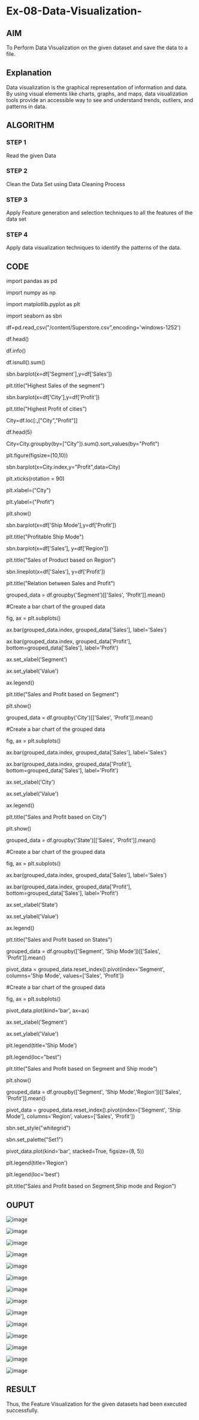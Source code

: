 # Ex-08-Data-Visualization-

## AIM

To Perform Data Visualization on the given dataset and save the data to a file. 

## Explanation

Data visualization is the graphical representation of information and data. By using visual elements like charts, graphs, and maps, data visualization tools provide an accessible way to see and understand trends, outliers, and patterns in data.

## ALGORITHM

### STEP 1
Read the given Data

### STEP 2
Clean the Data Set using Data Cleaning Process

### STEP 3
Apply Feature generation and selection techniques to all the features of the data set

### STEP 4
Apply data visualization techniques to identify the patterns of the data.


## CODE

import pandas as pd

import numpy as np

import matplotlib.pyplot as plt

import seaborn as sbn

df=pd.read_csv("/content/Superstore.csv",encoding='windows-1252')

df.head()

df.info()

df.isnull().sum()

sbn.barplot(x=df['Segment'],y=df['Sales'])

plt.title("Highest Sales of the segment")

sbn.barplot(x=df['City'],y=df['Profit'])

plt.title("Highest Profit of cities")

City=df.loc[:,["City","Profit"]]

df.head(5)

City=City.groupby(by=["City"]).sum().sort_values(by="Profit")

plt.figure(figsize=(10,10))

sbn.barplot(x=City.index,y="Profit",data=City)

plt.xticks(rotation = 90)

plt.xlabel=("City")

plt.ylabel=("Profit")

plt.show()

sbn.barplot(x=df['Ship Mode'],y=df['Profit'])

plt.title("Profitable Ship Mode")

sbn.barplot(x=df['Sales'], y=df['Region'])

plt.title("Sales of Product based on Region")

sbn.lineplot(x=df['Sales'], y=df['Profit'])

plt.title("Relation between Sales and Profit")

grouped_data = df.groupby('Segment')[['Sales', 'Profit']].mean()

#Create a bar chart of the grouped data

fig, ax = plt.subplots()

ax.bar(grouped_data.index, grouped_data['Sales'], label='Sales')

ax.bar(grouped_data.index, grouped_data['Profit'], bottom=grouped_data['Sales'], label='Profit')

ax.set_xlabel('Segment')

ax.set_ylabel('Value')

ax.legend()

plt.title("Sales and Profit based on Segment")

plt.show()

grouped_data = df.groupby('City')[['Sales', 'Profit']].mean()

#Create a bar chart of the grouped data

fig, ax = plt.subplots()

ax.bar(grouped_data.index, grouped_data['Sales'], label='Sales')

ax.bar(grouped_data.index, grouped_data['Profit'], bottom=grouped_data['Sales'], label='Profit')

ax.set_xlabel('City')

ax.set_ylabel('Value')

ax.legend()

plt.title("Sales and Profit based on City")

plt.show()

grouped_data = df.groupby('State')[['Sales', 'Profit']].mean()

#Create a bar chart of the grouped data

fig, ax = plt.subplots()

ax.bar(grouped_data.index, grouped_data['Sales'], label='Sales')

ax.bar(grouped_data.index, grouped_data['Profit'], bottom=grouped_data['Sales'], label='Profit')

ax.set_xlabel('State')

ax.set_ylabel('Value')

ax.legend()

plt.title("Sales and Profit based on States")

grouped_data = df.groupby(['Segment', 'Ship Mode'])[['Sales', 'Profit']].mean()

pivot_data = grouped_data.reset_index().pivot(index='Segment', columns='Ship Mode', values=['Sales', 'Profit'])

#Create a bar chart of the grouped data

fig, ax = plt.subplots()

pivot_data.plot(kind='bar', ax=ax)

ax.set_xlabel('Segment')

ax.set_ylabel('Value')

plt.legend(title='Ship Mode')

plt.legend(loc="best")

plt.title("Sales and Profit based on Segment and Ship mode")

plt.show()

grouped_data = df.groupby(['Segment', 'Ship Mode','Region'])[['Sales', 'Profit']].mean()

pivot_data = grouped_data.reset_index().pivot(index=['Segment', 'Ship Mode'], columns='Region', values=['Sales', 'Profit'])

sbn.set_style("whitegrid")

sbn.set_palette("Set1")

pivot_data.plot(kind='bar', stacked=True, figsize=(8, 5))

plt.legend(title='Region')

plt.legend(loc='best')

plt.title("Sales and Profit based on Segment,Ship mode and Region")

## OUPUT

![image](https://github.com/Haripriya-Karunakaran/DS-EXERCISE-8/assets/126390051/3fb14eff-6cce-4fcb-8b12-f9f61e0cda9d)

![image](https://github.com/Haripriya-Karunakaran/DS-EXERCISE-8/assets/126390051/151db8ad-7210-4dea-b783-6f24a4052e82)

![image](https://github.com/Haripriya-Karunakaran/DS-EXERCISE-8/assets/126390051/483313f3-a463-4547-96a7-a2d730771e49)

![image](https://github.com/Haripriya-Karunakaran/DS-EXERCISE-8/assets/126390051/0e03799e-1df0-4107-9bc1-f66e0f41a128)

![image](https://github.com/Haripriya-Karunakaran/DS-EXERCISE-8/assets/126390051/b264f0c0-122b-48a1-a9ba-c6f2bcf8741e)

![image](https://github.com/Haripriya-Karunakaran/DS-EXERCISE-8/assets/126390051/f3a6c764-452b-444c-9c1b-8da66dae759b)

![image](https://github.com/Haripriya-Karunakaran/DS-EXERCISE-8/assets/126390051/92d09ff1-4e35-41f0-b4ea-1858fbdc30d1)

![image](https://github.com/Haripriya-Karunakaran/DS-EXERCISE-8/assets/126390051/efb6820f-67ca-4072-83e4-13226e5f3d8a)

![image](https://github.com/Haripriya-Karunakaran/DS-EXERCISE-8/assets/126390051/50495f9e-7a5f-495f-b534-0b1ee90fc3b8)

![image](https://github.com/Haripriya-Karunakaran/DS-EXERCISE-8/assets/126390051/ed65a08e-0adc-4465-891d-d56e7d49f09c)

![image](https://github.com/Haripriya-Karunakaran/DS-EXERCISE-8/assets/126390051/c68beae3-d484-44cb-beef-a4e7553a1155)

![image](https://github.com/Haripriya-Karunakaran/DS-EXERCISE-8/assets/126390051/1fa65db6-447a-4d52-91c6-499e3e718cb5)

![image](https://github.com/Haripriya-Karunakaran/DS-EXERCISE-8/assets/126390051/7c429af4-b8c1-473c-8492-856c7fab176e)

![image](https://github.com/Haripriya-Karunakaran/DS-EXERCISE-8/assets/126390051/6afc82c6-a1e4-438b-971c-200c20491fd2)


## RESULT

Thus, the Feature Visualization for the given datasets had been executed
successfully.

